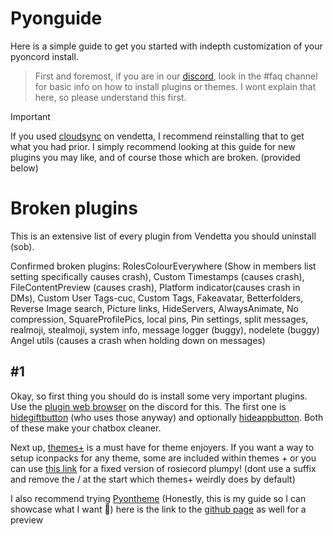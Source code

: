 # Pyonguide
Here is a simple guide to get you started with indepth customization of your pyoncord install.  

> First and foremost, if you are in our [discord](https://discord.gg/pyoncord), look in the #faq channel for basic info on how to install plugins or themes. I wont explain that here, so please understand this first.

> [!IMPORTANT]
> If you used [cloudsync](https://vd-plugins.github.io/proxy/vendetta.nexpid.xyz/cloud-sync/) on vendetta, I recommend reinstalling that to get what you had prior. I simply recommend looking at this guide for new plugins you may like, and of course those which are broken. (provided below)

# Broken plugins
This is an extensive list of every plugin from Vendetta you should uninstall (sob).

Confirmed broken plugins:
RolesColourEverywhere (Show in members list setting specifically causes crash), Custom Timestamps (causes crash), FileContentPreview (causes crash), Platform indicator(causes crash in DMs), Custom User Tags-cuc, Custom Tags, Fakeavatar, Betterfolders, Reverse Image search, Picture links, HideServers, AlwaysAnimate, No compression, SquareProfilePics, local pins, Pin settings, split messages, realmoji, stealmoji, system info, message logger (buggy), nodelete (buggy) Angel utils (causes a crash when holding down on messages)

## #1

Okay, so first thing you should do is install some very important plugins. Use the [plugin web browser](https://vd-plugins.github.io/web/#) on the discord for this. The first one is [hidegiftbutton](https://vd-plugins.github.io/proxy/amsyarasyiq.github.io/letup/HideGiftButton/) (who uses those anyway) and optionally [hideappbutton](https://rico040.github.io/bunny-plugins/hideappbutton/). Both of these make your chatbox cleaner. 

Next up, [themes+](https://vd-plugins.github.io/proxy/fres621.github.io/vendetta-plugins/BetterSearch/) is a must have for theme enjoyers. If you want a way to setup iconpacks for any theme, some are included within themes + or you can use [this link](https://raw.githubusercontent.com/rairof/discord-iconpacks/master/Packs/Plumpy/) for a fixed version of rosiecord plumpy! (dont use a suffix and remove the / at the start which themes+ weirdly does by default)

I also recommend trying [Pyontheme](https://raw.githubusercontent.com/rennpy/pyontheme/main/pyontheme.json) (Honestly, this is my guide so I can showcase what I want 🚎)
here is the link to the [github page](https://github.com/rennpy/pyontheme) as well for a preview

